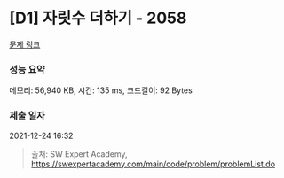 # [D1] 자릿수 더하기 - 2058 

[문제 링크](https://swexpertacademy.com/main/code/problem/problemDetail.do?contestProbId=AV5QPRjqA10DFAUq) 

### 성능 요약

메모리: 56,940 KB, 시간: 135 ms, 코드길이: 92 Bytes

### 제출 일자

2021-12-24 16:32



> 출처: SW Expert Academy, https://swexpertacademy.com/main/code/problem/problemList.do
